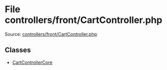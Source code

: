 File controllers/front/CartController.php
=========

Source: [controllers/front/CartController.php](https://github.com/PrestaShop/PrestaShop/blob/1.6.0.14/controllers/front/CartController.php)


Classes
-------

* [CartControllerCore](class.CartControllerCore.md)

